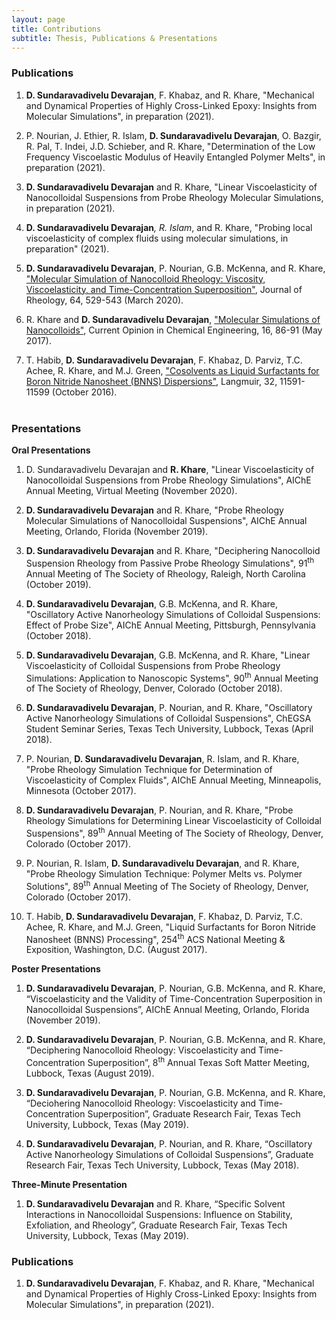 ```yaml
---
layout: page
title: Contributions
subtitle: Thesis, Publications & Presentations
---
```


### Publications   

1. **D. Sundaravadivelu Devarajan**, F. Khabaz, and R. Khare, "Mechanical and Dynamical Properties of Highly Cross-Linked Epoxy: Insights from Molecular Simulations", in preparation (2021).

2. P. Nourian, J. Ethier, R. Islam, **D. Sundaravadivelu Devarajan**, O. Bazgir, R. Pal, T. Indei, J.D. Schieber, and R. Khare, "Determination of the Low Frequency Viscoelastic Modulus of Heavily Entangled Polymer Melts", in preparation (2021).

3. **D. Sundaravadivelu Devarajan** and R. Khare, "Linear Viscoelasticity of Nanocolloidal Suspensions from Probe Rheology Molecular Simulations, in preparation (2021). 

4. **D. Sundaravadivelu Devarajan**<sup>*</sup>, R. Islam<sup>*</sup>, and R. Khare, "Probing local viscoelasticity of complex fluids using molecular simulations, in preparation" (2021).

5. **D. Sundaravadivelu Devarajan**, P. Nourian, G.B. McKenna, and R. Khare, ["Molecular Simulation of Nanocolloid Rheology: Viscosity, Viscoelasticity, and Time-Concentration Superposition"](https://sor.scitation.org/doi/10.1122/1.5125142), Journal of Rheology, 64, 529-543 (March 2020).   

6. R. Khare and **D. Sundaravadivelu Devarajan**, ["Molecular Simulations of Nanocolloids"](https://www.sciencedirect.com/science/article/pii/S2211339816300843), Current Opinion in Chemical Engineering, 16, 86-91 (May 2017).  

7. T. Habib, **D. Sundaravadivelu Devarajan**, F. Khabaz, D. Parviz, T.C. Achee, R. Khare, and M.J. Green, ["Cosolvents as Liquid Surfactants for Boron Nitride Nanosheet (BNNS) Dispersions"](https://pubs.acs.org/doi/abs/10.1021/acs.langmuir.6b02611), Langmuir, 32, 11591-11599 (October 2016).<br/><br/>


### Presentations    
**Oral Presentations**    

1. D. Sundaravadivelu Devarajan and **R. Khare**, "Linear Viscoelasticity of Nanocolloidal Suspensions from Probe Rheology Simulations", AIChE Annual Meeting, Virtual Meeting (November 2020).

2. **D. Sundaravadivelu Devarajan** and R. Khare, "Probe Rheology Molecular Simulations of Nanocolloidal Suspensions", AIChE Annual Meeting, Orlando, Florida (November 2019).  

3. **D. Sundaravadivelu Devarajan** and R. Khare, "Deciphering Nanocolloid Suspension Rheology from Passive Probe Rheology Simulations", 91<sup>th</sup> Annual Meeting of The Society of Rheology, Raleigh, North Carolina (October 2019). 

4. **D. Sundaravadivelu Devarajan**, G.B. McKenna, and R. Khare, "Oscillatory Active Nanorheology Simulations of Colloidal Suspensions: Effect of Probe Size", AIChE Annual Meeting, Pittsburgh, Pennsylvania (October 2018).  

5. **D. Sundaravadivelu Devarajan**, G.B. McKenna, and R. Khare, "Linear Viscoelasticity of Colloidal Suspensions from Probe Rheology Simulations: Application to Nanoscopic Systems", 90<sup>th</sup> Annual Meeting of The Society of Rheology, Denver, Colorado (October 2018).  

6. **D. Sundaravadivelu Devarajan**, P. Nourian, and R. Khare, "Oscillatory Active Nanorheology Simulations of Colloidal Suspensions", ChEGSA Student Seminar Series, Texas Tech University, Lubbock, Texas (April 2018).  

7. P. Nourian, **D. Sundaravadivelu Devarajan**, R. Islam, and R. Khare, "Probe Rheology Simulation Technique for Determination of Viscoelasticity of Complex Fluids", AIChE Annual Meeting, Minneapolis, Minnesota (October 2017).  

8. **D. Sundaravadivelu Devarajan**, P. Nourian, and R. Khare, "Probe Rheology Simulations for Determining Linear Viscoelasticity of Colloidal Suspensions", 89<sup>th</sup> Annual Meeting of The Society of Rheology, Denver, Colorado (October 2017).  

9. P. Nourian, R. Islam, **D. Sundaravadivelu Devarajan**, and R. Khare, "Probe Rheology Simulation Technique: Polymer Melts vs. Polymer Solutions", 89<sup>th</sup> Annual Meeting of The Society of Rheology, Denver, Colorado (October 2017).  

10. T. Habib, **D. Sundaravadivelu Devarajan**, F. Khabaz, D. Parviz, T.C. Achee, R. Khare, and M.J. Green, "Liquid Surfactants for Boron Nitride Nanosheet (BNNS) Processing", 254<sup>th</sup> ACS National Meeting & Exposition, Washington, D.C. (August 2017).     

**Poster Presentations**    

1. **D. Sundaravadivelu Devarajan**, P. Nourian, G.B. McKenna, and R. Khare, “Viscoelasticity and the Validity of Time-Concentration Superposition in Nanocolloidal Suspensions”, AIChE Annual Meeting, Orlando, Florida (November 2019).  

2. **D. Sundaravadivelu Devarajan**, P. Nourian, G.B. McKenna, and R. Khare, “Deciphering Nanocolloid Rheology: Viscoelasticity and Time-Concentration Superposition”, 8<sup>th</sup> Annual Texas Soft Matter Meeting, Lubbock, Texas (August 2019).

3. **D. Sundaravadivelu Devarajan**, P. Nourian, G.B. McKenna, and R. Khare, “Deciohering Nanocolloid Rheology: Viscoelasticity and Time-Concentration Superposition”, Graduate Research Fair, Texas Tech University, Lubbock, Texas (May 2019).  

4. **D. Sundaravadivelu Devarajan**, P. Nourian, and R. Khare, “Oscillatory Active Nanorheology Simulations of Colloidal Suspensions”, Graduate Research Fair, Texas Tech University, Lubbock, Texas (May 2018).  

**Three-Minute Presentation**    

1. **D. Sundaravadivelu Devarajan** and R. Khare, “Specific Solvent Interactions in Nanocolloidal Suspensions: Influence on Stability, Exfoliation, and Rheology”, Graduate Research Fair, Texas Tech University, Lubbock, Texas (May 2019).  


### Publications

1. **D. Sundaravadivelu Devarajan**, F. Khabaz, and R. Khare, "Mechanical and Dynamical Properties of Highly Cross-Linked Epoxy: Insights from Molecular Simulations", in preparation (2021).


